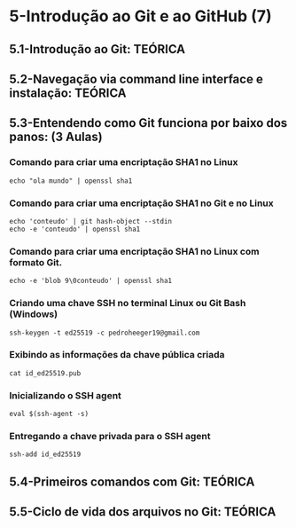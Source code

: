 # 5-Introdução ao Git e ao GitHub (7)
## 5.1-Introdução ao Git: TEÓRICA
## 5.2-Navegação via command line interface e instalação: TEÓRICA
## 5.3-Entendendo como Git funciona por baixo dos panos: (3 Aulas)

### Comando para criar uma encriptação SHA1 no Linux
    echo "ola mundo" | openssl sha1

### Comando para criar uma encriptação SHA1 no Git e no Linux
    echo 'conteudo' | git hash-object --stdin
    echo -e 'conteudo' | openssl sha1

### Comando para criar uma encriptação SHA1 no Linux com formato Git.
    echo -e 'blob 9\0conteudo' | openssl sha1

### Criando uma chave SSH no terminal Linux ou Git Bash (Windows)
    ssh-keygen -t ed25519 -c pedroheeger19@gmail.com

### Exibindo as informações da chave pública criada
    cat id_ed25519.pub

### Inicializando o SSH agent
    eval $(ssh-agent -s)

### Entregando a chave privada para o SSH agent
    ssh-add id_ed25519


## 5.4-Primeiros comandos com Git: TEÓRICA
## 5.5-Ciclo de vida dos arquivos no Git: TEÓRICA